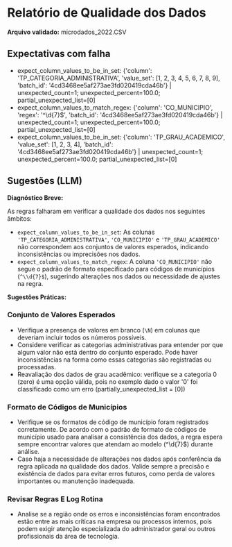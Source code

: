 # Relatório de Qualidade dos Dados

**Arquivo validado:** microdados_2022.CSV

## Expectativas com falha
- expect_column_values_to_be_in_set: {'column': 'TP_CATEGORIA_ADMINISTRATIVA', 'value_set': [1, 2, 3, 4, 5, 6, 7, 8, 9], 'batch_id': '4cd3468ee5af273ae3fd020419cda46b'} | unexpected_count=1; unexpected_percent=100.0; partial_unexpected_list=[0]
- expect_column_values_to_match_regex: {'column': 'CO_MUNICIPIO', 'regex': '^\\d{7}$', 'batch_id': '4cd3468ee5af273ae3fd020419cda46b'} | unexpected_count=1; unexpected_percent=100.0; partial_unexpected_list=[0]
- expect_column_values_to_be_in_set: {'column': 'TP_GRAU_ACADEMICO', 'value_set': [1, 2, 3, 4], 'batch_id': '4cd3468ee5af273ae3fd020419cda46b'} | unexpected_count=1; unexpected_percent=100.0; partial_unexpected_list=[0]

## Sugestões (LLM)
**Diagnóstico Breve:**

As regras falharam em verificar a qualidade dos dados nos seguintes âmbitos:

*   `expect_column_values_to_be_in_set`: As colunas `'TP_CATEGORIA_ADMINISTRATIVA'`, `'CO_MUNICIPIO'` e `'TP_GRAU_ACADEMICO'` não correspondem aos conjuntos de valores esperados, indicando inconsistências ou imprecisões nos dados.
*   `expect_column_values_to_match_regex`: A coluna `'CO_MUNICIPIO'` não segue o padrão de formato especificado para códigos de municípios (`^\\d{7}$`), sugerindo alterações nos dados ou necessidade de ajustes na regra.

**Sugestões Práticas:**

### **Conjunto de Valores Esperados**

*   Verifique a presença de valores em branco (`\N`) em colunas que deveriam incluir todos os números possíveis.
*   Considere verificar as categorias administrativas para entender por que algum valor não está dentro do conjunto esperado. Pode haver inconsistências na forma como essas categorias são registradas ou processadas.
*   Reavaliação dos dados de grau acadêmico: verifique se a categoria 0 (zero) é uma opção válida, pois no exemplo dado o valor '0' foi classificado como um erro (partially_unexpected_list = [0])

### **Formato de Códigos de Municípios**

*   Verifique se os formatos de código de município foram registrados corretamente. De acordo com o padrão de formato de códigos de município usado para analisar a consistência dos dados, a regra espera sempre encontrar valores que atendam ao modelo (^\\d{7}$) durante análise.
*   Caso haja a necessidade de alterações nos dados após conferência da regra aplicada na qualidade dos dados. Valide sempre a precisão e existência de dados para evitar erros futuros, como perda de valores importantes ou manutenção inadequada.

### **Revisar Regras E Log Rotina**

*   Analise se a região onde os erros e inconsistências foram encontrados estão entre as mais críticas na empresa ou processos internos, pois podem exigir atenção especializada do administrador geral ou outros profissionais da área de tecnologia.
